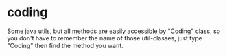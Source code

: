 # coding
Some java utils, but all methods are easily accessible by "Coding" class, so you don't have to remember the name of those util-classes, just type "Coding" then find the method you want.
